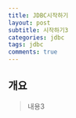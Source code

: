```yaml
---
title: JDBC시작하기
layout: post
subtitle: 시작하기3
categories: jdbc
tags: jdbc
comments: true
---
```


## 개요
> 내용3
